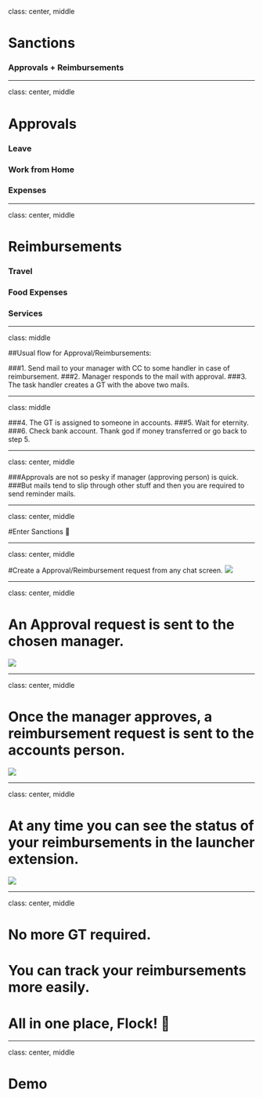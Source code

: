 class: center, middle

# Sanctions
### Approvals + Reimbursements

---
class: center, middle

# Approvals

### Leave
### Work from Home
### Expenses

---
class: center, middle

# Reimbursements

### Travel
### Food Expenses
### Services

---
class: middle

##Usual flow for Approval/Reimbursements:

###1. Send mail to your manager with CC to some handler in case of reimbursement.
###2. Manager responds to the mail with approval.
###3. The task handler creates a GT with the above two mails.

---
class: middle

###4. The GT is assigned to someone in accounts.
###5. Wait for eternity.
###6. Check bank account. Thank god if money transferred or go back to step 5.

---
class: center, middle

###Approvals are not so pesky if manager (approving person) is quick.
###But mails tend to slip through other stuff and then you are required to send reminder mails.

---
class: center, middle

#Enter Sanctions 🎉

---
class: center, middle

#Create a Approval/Reimbursement request from any chat screen.
![](assets/request.png)

---
class: center, middle

# An Approval request is sent to the chosen manager.
![](assets/approval.png)

---
class: center, middle

# Once the manager approves, a reimbursement request is sent to the accounts person.
![](assets/reimbursement.png)

---
class: center, middle

# At any time you can see the status of your reimbursements in the launcher extension.
![](assets/launcher.png)

---
class: center, middle

# No more GT required.
# You can track your reimbursements more easily.
# All in one place, Flock! 🖖

---
class: center, middle

# Demo
